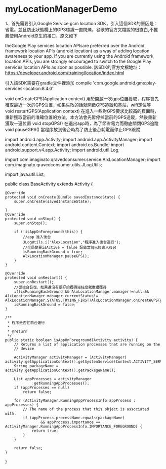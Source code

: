 # myLocationManagerDemo
1、首先需要引入Google Service gcm location SDK，引入這個SDK的原因是：省電。並且防止狀態欄上的GPS標識一直閃爍，谷歌的官方文檔說的很直白,不推薦使用Android原生的接口，原文如下

theGoogle Play services location APIsare preferred over the Android framework location APIs (android.location) as a way of adding location awareness to your app. If you are currently using the Android framework location APIs, you are strongly encouraged to switch to the Google Play services location APIs as soon as possible.
該SDK的官方文檔地址：https://developer.android.com/training/location/index.html

引入該SDK需要在gradle文件裡添加
compile 'com.google.android.gms:play-services-location:8.4.0'

void onCreateGPS(Application context)
用於開啟一次gps位置獲取，程序會先獲取最近一次的GPS位置，如果失敗的話就開啟GPS追蹤和基站，wifi定位等
void restartGPS(Application context)
在進入一些對GPS要求比較高的頁面時，重新獲取當前的准確位置的方法，本方法會先暫停掉當前的GPS追蹤，然後重新獲取一遍位置
void stopGPS()
在退出app時，為了節省電力而徹底關閉GPS追蹤
void pauseGPS()
當程序放到後台時為了防止後台耗電而停止GPS跟蹤

import android.app.Activity;
import android.app.ActivityManager;
import android.content.Context;
import android.os.Bundle;
import android.support.v4.app.Activity;
import android.util.Log;

import com.imaginato.qravedconsumer.service.AlxLocationManager;
import com.imaginato.qravedconsumer.utils.JLogUtils;

import java.util.List;

public class BaseActivity extends Activity {
	
	@Override
	protected void onCreate(Bundle savedInstanceState) {
		super.onCreate(savedInstanceState);

	}
	@Override
	protected void onStop() {
		super.onStop();

		if (!isAppOnForeground(this)) {
			//app 進入後台
			JLogUtils.i("AlexLocation","程序進入後台運行");
			//全局變量isActive = false 記錄當前已經進入後台
			isRunningBackGround = true;
			AlxLocationManager.pauseGPS();
		}
	}

	@Override
	protected void onRestart() {
		super.onRestart();
		//從後台恢復，如果還沒有很好的獲得經緯度就繼續獲得
		if(isRunningBackGround && AlxLocationManager.manager!=null && AlxLocationManager.manager.currentStatus!= AlxLocationManager.STATUS.TRYING_FIRST)AlxLocationManager.onCreateGPS(getApplication());
		isRunningBackGround = false;
	}

	/**
	 * 程序是否在前台運行
	 *
	 * @return
	 */
	public static boolean isAppOnForeground(Activity activity) {
		// Returns a list of application processes that are running on the
		// device

		ActivityManager activityManager = (ActivityManager) activity.getApplicationContext().getSystemService(Context.ACTIVITY_SERVICE);
		String packageName = activity.getApplicationContext().getPackageName();

		List appProcesses = activityManager
				.getRunningAppProcesses();
		if (appProcesses == null)
			return false;

		for (ActivityManager.RunningAppProcessInfo appProcess : appProcesses) {
			// The name of the process that this object is associated with.
			if (appProcess.processName.equals(packageName)
					&& appProcess.importance == ActivityManager.RunningAppProcessInfo.IMPORTANCE_FOREGROUND) {
				return true;
			}
		}

		return false;
	}
}



